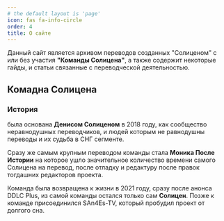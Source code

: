 ```yaml
---
# the default layout is 'page'
icon: fas fa-info-circle
order: 4
title: О сайте
---
```


Данный сайт является архивом переводов созданных "Солиценом" с или без участия **"Команды Солицена"**, а также содержит некоторые гайды, и статьи связанные с переводческой деятельностью.

## Комадна Солицена
### История
была основана **Денисом Солиценом** в 2018 году, как сообщество неравнодушных переводчиков, и людей которым не равнодушны переводы и их судьба в СНГ сегменте. 

Сразу же самым крупным переводом команды стала **Моника После Истории** на которое ушло значительное количество времени самого Солицена на перевод, после отладку и редактуру после правок тогдашних редакторов проекта.

Команда была возвращена к жизни в 2021 году, сразу после анонса DDLC Plus, из самой команды остался только сам **Солицен**. Позже к команде присоединился SAn4Es-TV, который пробудил проект от долгого сна. 

